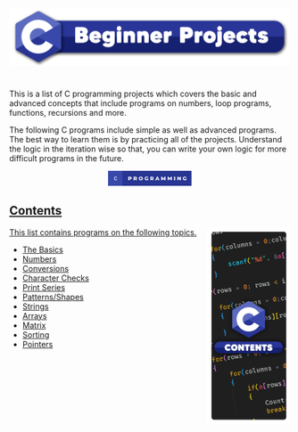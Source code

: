 # 

![](https://raw.githubusercontent.com/diluteoxygen/C-Projects/main/Misc/Logo.png)
#
This is a list of C programming projects which covers the basic and advanced concepts that include programs on numbers, loop programs, functions, recursions and more.

The following C programs include simple as well as advanced programs. The best way to learn them is by practicing all of the projects. Understand the logic in the iteration wise so that, you can write your own logic for more difficult programs in the future.

<p align="center"> <a href="https://www.cprogramming.com/" target="_blank" rel="noreferrer"> <img src="https://raw.githubusercontent.com/diluteoxygen/C-Projects/3f7c600484b34fef327116bab6992a8faf45d4b5/Misc/c-programming.svg" alt="c" width="150"/>

## Contents
This list contains programs on the following topics.
<img src="https://raw.githubusercontent.com/diluteoxygen/C-Projects/main/Misc/contents.png" width="150" align="right" />
- [The Basics](https://github.com/diluteoxygen/C-Projects/blob/main/Contents/%5BA%5D%20The%20Basics/README.md)
- [Numbers](https://github.com/diluteoxygen/C-Projects/tree/main/Contents/%5BB%5D%20Numbers/README.md)
- [Conversions](https://github.com/diluteoxygen/C-Projects/tree/main/Contents/%5BC%5D%20Conversions/README.md)
- [Character Checks](#character-checks)
- [Print Series](#print-series)
- [Patterns/Shapes](#shape-and-pattern)
- [Strings](#strings)
- [Arrays](#arrays)
- [Matrix](#matrix)
- [Sorting](#sorting)
- [Pointers](#pointers)
